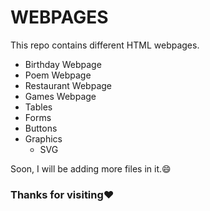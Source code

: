 # WEBPAGES
This repo contains different HTML webpages.

- Birthday Webpage
- Poem Webpage
- Restaurant Webpage
- Games Webpage
- Tables
- Forms
- Buttons
- Graphics
   * SVG
   

Soon, I will be adding more files in it.:smile:



### Thanks for visiting:heart:

